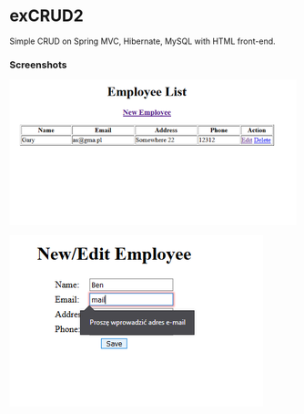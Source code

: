 # exCRUD2
Simple CRUD on Spring MVC, Hibernate, MySQL with HTML front-end.


### Screenshots
![home](screenshots/home.PNG)


![form](screenshots/form.png)
